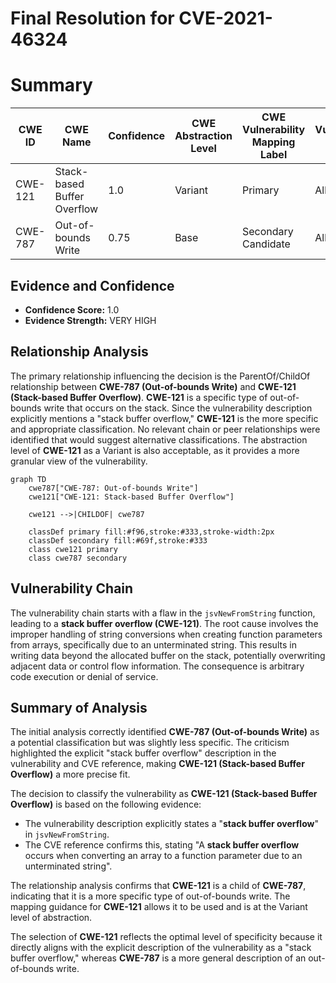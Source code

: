 # Final Resolution for CVE-2021-46324

# Summary
| CWE ID | CWE Name | Confidence | CWE Abstraction Level | CWE Vulnerability Mapping Label | CWE-Vulnerability Mapping Notes |
|---|---|---|---|---|---|
| CWE-121 | Stack-based Buffer Overflow | 1.0 | Variant | Primary | Allowed |
| CWE-787 | Out-of-bounds Write | 0.75 | Base | Secondary Candidate | Allowed |

## Evidence and Confidence

*   **Confidence Score:** 1.0
*   **Evidence Strength:** VERY HIGH

## Relationship Analysis
The primary relationship influencing the decision is the ParentOf/ChildOf relationship between **CWE-787 (Out-of-bounds Write)** and **CWE-121 (Stack-based Buffer Overflow)**. **CWE-121** is a specific type of out-of-bounds write that occurs on the stack. Since the vulnerability description explicitly mentions a "stack buffer overflow," **CWE-121** is the more specific and appropriate classification. No relevant chain or peer relationships were identified that would suggest alternative classifications. The abstraction level of **CWE-121** as a Variant is also acceptable, as it provides a more granular view of the vulnerability.

```mermaid
graph TD
    cwe787["CWE-787: Out-of-bounds Write"]
    cwe121["CWE-121: Stack-based Buffer Overflow"]
    
    cwe121 -->|CHILDOF| cwe787
    
    classDef primary fill:#f96,stroke:#333,stroke-width:2px
    classDef secondary fill:#69f,stroke:#333
    class cwe121 primary
    class cwe787 secondary
```

## Vulnerability Chain
The vulnerability chain starts with a flaw in the `jsvNewFromString` function, leading to a **stack buffer overflow (CWE-121)**. The root cause involves the improper handling of string conversions when creating function parameters from arrays, specifically due to an unterminated string. This results in writing data beyond the allocated buffer on the stack, potentially overwriting adjacent data or control flow information. The consequence is arbitrary code execution or denial of service.

## Summary of Analysis
The initial analysis correctly identified **CWE-787 (Out-of-bounds Write)** as a potential classification but was slightly less specific. The criticism highlighted the explicit "stack buffer overflow" description in the vulnerability and CVE reference, making **CWE-121 (Stack-based Buffer Overflow)** a more precise fit.

The decision to classify the vulnerability as **CWE-121 (Stack-based Buffer Overflow)** is based on the following evidence:

*   The vulnerability description explicitly states a "**stack buffer overflow**" in `jsvNewFromString`.
*   The CVE reference confirms this, stating "A **stack buffer overflow** occurs when converting an array to a function parameter due to an unterminated string".

The relationship analysis confirms that **CWE-121** is a child of **CWE-787**, indicating that it is a more specific type of out-of-bounds write. The mapping guidance for **CWE-121** allows it to be used and is at the Variant level of abstraction.

The selection of **CWE-121** reflects the optimal level of specificity because it directly aligns with the explicit description of the vulnerability as a "stack buffer overflow," whereas **CWE-787** is a more general description of an out-of-bounds write.